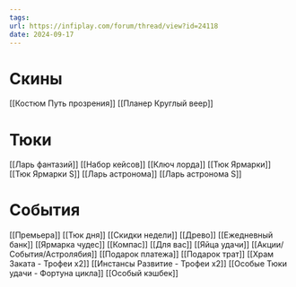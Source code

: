 ```yaml
---
tags: 
url: https://infiplay.com/forum/thread/view?id=24118
date: 2024-09-17
---
```

# Скины
[[Костюм Путь прозрения]]
[[Планер Круглый веер]]

# Тюки
[[Ларь фантазий]]
[[Набор кейсов]]
[[Ключ лорда]]
[[Тюк Ярмарки]]
[[Тюк Ярмарки S]]
[[Ларь астронома]]
[[Ларь астронома S]]

# События
[[Премьера]]
[[Тюк дня]]
[[Скидки недели]]
[[Древо]]
[[Ежедневный банк]]
[[Ярмарка чудес]]
[[Компас]]
[[Для вас]]
[[Яйца удачи]]
[[Акции/События/Астролябия]]
[[Подарок платежа]]
[[Подарок трат]]
[[Храм Заката - Трофеи х2]]
[[Инстансы Развитие - Трофеи х2]]
[[Особые Тюки удачи - Фортуна цикла]]
[[Особый кэшбек]]
